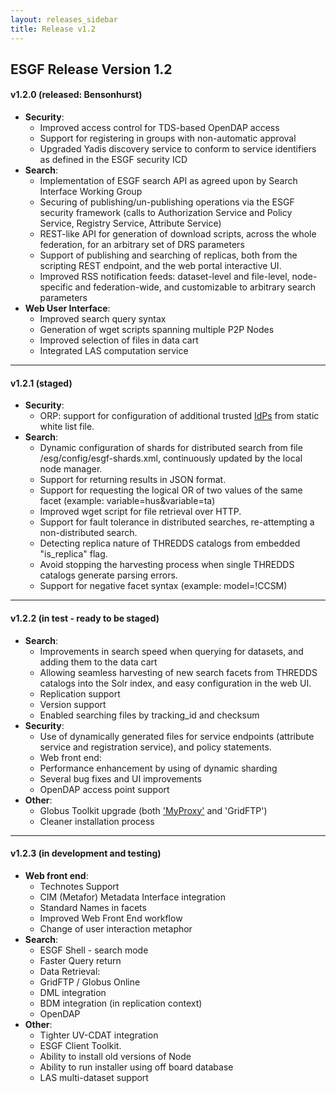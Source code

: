 ```yaml
---
layout: releases_sidebar
title: Release v1.2
---
```


## ESGF Release Version 1.2

#### v1.2.0 (released: Bensonhurst)

* **Security**:
  - Improved access control for TDS-based OpenDAP access
  - Support for registering in groups with non-automatic approval
  - Upgraded Yadis discovery service to conform to service identifiers as defined in the ESGF security ICD
* **Search**:
  - Implementation of ESGF search API as agreed upon by Search Interface Working Group
  - Securing of publishing/un-publishing operations via the ESGF security framework (calls to Authorization Service and Policy Service, Registry Service, Attribute Service)
  - REST-like API for generation of download scripts, across the whole federation, for an arbitrary set of DRS parameters
  - Support of publishing and searching of replicas, both from the scripting REST endpoint, and the web portal interactive UI.
  - Improved RSS notification feeds: dataset-level and file-level, node-specific and federation-wide, and customizable to arbitrary search parameters
* **Web User Interface**:
  - Improved search query syntax
  - Generation of wget scripts spanning multiple P2P Nodes
  - Improved selection of files in data cart
  - Integrated LAS computation service

---

#### v1.2.1 (staged)

* **Security**:
  - ORP: support for configuration of additional trusted [IdPs][idps] from static white list file.
* **Search**:
  - Dynamic configuration of shards for distributed search from file /esg/config/esgf-shards.xml, continuously updated by the local node manager.
  - Support for returning results in JSON format.
  - Support for requesting the logical OR of two values of the same facet (example: variable=hus&variable=ta)
  - Improved wget script for file retrieval over HTTP.
  - Support for fault tolerance in distributed searches, re-attempting a non-distributed search.
  - Detecting replica nature of THREDDS catalogs from embedded "is_replica" flag.
  - Avoid stopping the harvesting process when single THREDDS catalogs generate parsing errors.
  - Support for negative facet syntax (example: model=!CCSM)

---

#### v1.2.2 (in test - ready to be staged)

* **Search**:
  - Improvements in search speed when querying for datasets, and adding them to the data cart
  - Allowing seamless harvesting of new search facets from THREDDS catalogs into the Solr index, and easy configuration in the web UI.
  - Replication support
  - Version support
  - Enabled searching files by tracking_id and checksum
* **Security**:
  - Use of dynamically generated files for service endpoints (attribute service and registration service), and policy statements.
  - Web front end:
  - Performance enhancement by using of dynamic sharding
  - Several bug fixes and UI improvements
  - OpenDAP access point support
* **Other**:
  - Globus Toolkit upgrade (both ['MyProxy'][myproxy] and 'GridFTP')
  - Cleaner installation process

---

#### v1.2.3 (in development and testing)

* **Web front end**:
  - Technotes Support
  - CIM (Metafor) Metadata Interface integration
  - Standard Names in facets
  - Improved Web Front End workflow
  - Change of user interaction metaphor
* **Search**:
  - ESGF Shell - search mode
  - Faster Query return
  - Data Retrieval:
  - GridFTP / Globus Online
  - DML integration
  - BDM integration (in replication context)
  - OpenDAP
* **Other**:
  - Tighter UV-CDAT integration
  - ESGF Client Toolkit.
  - Ability to install old versions of Node
  - Ability to run installer using off board database
  - LAS multi-dataset support

[myproxy]: https://github.com/ESGF/esgf.github.io/wiki/ESGFNode%7CIDP%7CMyProxyWithAttributeCalloutConfig
[idps]: https://github.com/ESGF/esgf.github.io/wiki/IdPs
